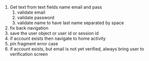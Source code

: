 

1. Get text from text fields name email and pass
   1. validate email
   2. validate password
   3. validate name to have last name separated by space
2. fix back navigation
3. save the user object or user id or session id
4. if account exists then navigate to home activity
5. pin fragment error case
6. if account exists, but email is not yet verified, always bring user to verification screen
